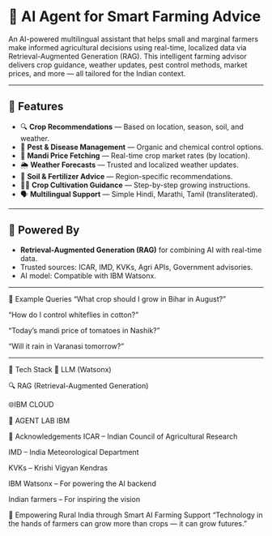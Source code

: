 # 🌾 AI Agent for Smart Farming Advice

An AI-powered multilingual assistant that helps small and marginal farmers make informed agricultural decisions using real-time, localized data via Retrieval-Augmented Generation (RAG). This intelligent farming advisor delivers crop guidance, weather updates, pest control methods, market prices, and more — all tailored for the Indian context.

---

## 🚀 Features

- 🔍 **Crop Recommendations** — Based on location, season, soil, and weather.
- 🐛 **Pest & Disease Management** — Organic and chemical control options.
- 🛒 **Mandi Price Fetching** — Real-time crop market rates (by location).
- 🌦️ **Weather Forecasts** — Trusted and localized weather updates.
- 🌱 **Soil & Fertilizer Advice** — Region-specific recommendations.
- 👨‍🌾 **Crop Cultivation Guidance** — Step-by-step growing instructions.
- 🗣️ **Multilingual Support** — Simple Hindi, Marathi, Tamil (transliterated).

---

## 🧠 Powered By

- **Retrieval-Augmented Generation (RAG)** for combining AI with real-time data.
- Trusted sources: ICAR, IMD, KVKs, Agri APIs, Government advisories.
- AI model: Compatible with IBM Watsonx.

---

🧪 Example Queries
“What crop should I grow in Bihar in August?”

“How do I control whiteflies in cotton?”

“Today’s mandi price of tomatoes in Nashik?”

“Will it rain in Varanasi tomorrow?”

---

🧩 Tech Stack
🧠 LLM (Watsonx)

🔍 RAG (Retrieval-Augmented Generation)

🌐IBM CLOUD

📡 AGENT LAB IBM

🙌 Acknowledgements
ICAR – Indian Council of Agricultural Research

IMD – India Meteorological Department

KVKs – Krishi Vigyan Kendras

IBM Watsonx – For powering the AI backend

Indian farmers – For inspiring the vision

🌱 Empowering Rural India through Smart AI Farming Support
“Technology in the hands of farmers can grow more than crops — it can grow futures.”

